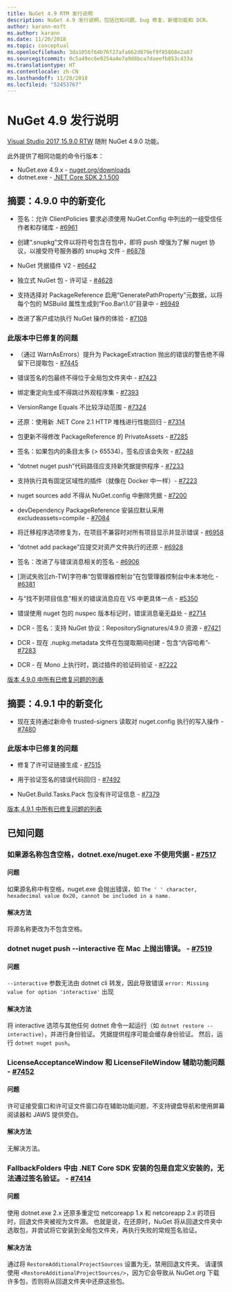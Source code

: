 ```yaml
---
title: NuGet 4.9 RTM 发行说明
description: NuGet 4.9 发行说明，包括已知问题、bug 修复、新增功能和 DCR。
author: karann-msft
ms.author: karann
ms.date: 11/20/2018
ms.topic: conceptual
ms.openlocfilehash: 3da1056f64b76f27afa662d879ef9f85868e2a07
ms.sourcegitcommit: 0c5a49ec6e0254a4e7a9d8bca7daeefb853c433a
ms.translationtype: HT
ms.contentlocale: zh-CN
ms.lasthandoff: 11/28/2018
ms.locfileid: "52453767"
---
```

# <a name="nuget-49-release-notes"></a>NuGet 4.9 发行说明

[Visual Studio 2017 15.9.0 RTW](https://www.visualstudio.com/news/releasenotes/vs2017-relnotes) 随附 NuGet 4.9.0 功能。


此外提供了相同功能的命令行版本：
* NuGet.exe 4.9.x - [nuget.org/downloads](https://nuget.org/downloads)
* dotnet.exe - [.NET Core SDK 2.1.500](https://www.microsoft.com/net/download/visual-studio-sdks)


## <a name="summary-whats-new-in-490"></a>摘要：4.9.0 中的新变化

* 签名：允许 ClientPolicies 要求必须使用 NuGet.Config 中列出的一组受信任作者和存储库 - [#6961](https://github.com/NuGet/Home/issues/6961)

* 创建“.snupkg”文件以将符号包含在包中，即将 push 增强为了解 nuget 协议，以接受符号服务器的 snupkg 文件 - [#6878](https://github.com/NuGet/Home/issues/6878)

* NuGet 凭据插件 V2 - [#6642](https://github.com/NuGet/Home/issues/6642)

* 独立式 NuGet 包 - 许可证 - [#4628](https://github.com/NuGet/Home/issues/4628)

* 支持选择对 PackageReference 启用“GeneratePathProperty”元数据，以将每个包的 MSBuild 属性生成到“Foo.Bar\1.0”目录中 - [#6949](https://github.com/NuGet/Home/issues/6949)

* 改进了客户成功执行 NuGet 操作的体验 - [#7108](https://github.com/NuGet/Home/issues/7108)

### <a name="issues-fixed-in-this-release"></a>此版本中已修复的问题

* （通过 WarnAsErrors）提升为 PackageExtraction 抛出的错误的警告绝不得留下已提取包 - [#7445](https://github.com/NuGet/Home/issues/7445)

* 错误签名的包最终不得位于全局包文件夹中 - [#7423](https://github.com/NuGet/Home/issues/7423)

* 绑定重定向生成不得跳过外观程序集 - [#7393](https://github.com/NuGet/Home/issues/7393)

* VersionRange Equals 不比较浮动范围 - [#7324](https://github.com/NuGet/Home/issues/7324)

* 还原：使用新 .NET Core 2.1 HTTP 堆栈进行性能回归 - [#7314](https://github.com/NuGet/Home/issues/7314)

* 包更新不得修改 PackageReference 的 PrivateAssets - [#7285](https://github.com/NuGet/Home/issues/7285)

* 签名：如果包内的条目太多 (> 65534)，签名应该会失败 - [#7248](https://github.com/NuGet/Home/issues/7248)

* “dotnet nuget push”代码路径应支持新凭据提供程序 - [#7233](https://github.com/NuGet/Home/issues/7233)

* 支持执行具有固定区域性的插件（就像在 Docker 中一样）- [#7223](https://github.com/NuGet/Home/issues/7223)

* nuget sources add 不得从 NuGet.config 中删除凭据 - [#7200](https://github.com/NuGet/Home/issues/7200)

* devDependency PackageReference 安装应默认采用 excludeassets=compile - [#7084](https://github.com/NuGet/Home/issues/7084)

* 将迁移程序选项修复为，在项目不兼容时对所有项目显示并显示错误 - [#6958](https://github.com/NuGet/Home/issues/6958)

* “dotnet add package”应提交对资产文件执行的还原 - [#6928](https://github.com/NuGet/Home/issues/6928)

* 签名：改进了与错误消息相关的签名 - [#6906](https://github.com/NuGet/Home/issues/6906)

* [测试失败][zh-TW]字符串“包管理器控制台”在包管理器控制台中未本地化 - [#6381](https://github.com/NuGet/Home/issues/6381)

* 与“找不到项目信息”相关的错误消息应在 VS 中更具体一点 - [#5350](https://github.com/NuGet/Home/issues/5350)

* 错误使用 nuget 包的 nuspec 版本标记时，错误消息毫无益处 - [#2714](https://github.com/NuGet/Home/issues/2714)

* DCR - 签名：支持 NuGet 协议：RepositorySignatures/4.9.0 资源 - [#7421](https://github.com/NuGet/Home/issues/7421)

* DCR - 现在 .nupkg.metadata 文件在包提取期间创建 - 包含“内容哈希”- [#7283](https://github.com/NuGet/Home/issues/7283)

* DCR - 在 Mono 上执行时，跳过插件的验证码验证 - [#7222](https://github.com/NuGet/Home/issues/7222)

[版本 4.9.0 中所有已修复问题的列表](https://github.com/NuGet/Home/issues?q=is%3Aissue+is%3Aclosed+milestone%3A%224.9") <br>

## <a name="summary-whats-new-in-491"></a>摘要：4.9.1 中的新变化

* 现在支持通过新命令 trusted-signers 读取对 nuget.config 执行的写入操作 - [#7480](https://github.com/NuGet/Home/issues/7480)

### <a name="issues-fixed-in-this-release"></a>此版本中已修复的问题

* 修复了许可证链接生成 - [#7515](https://github.com/NuGet/Home/issues/7515)

* 用于验证签名的错误代码回归 - [#7492](https://github.com/NuGet/Home/issues/7492)

* NuGet.Build.Tasks.Pack 包没有许可证信息 - [#7379](https://github.com/NuGet/Home/issues/7379)

[版本 4.9.1 中所有已修复问题的列表](https://github.com/NuGet/Home/issues?q=is%3Aissue+is%3Aclosed+milestone%3A%224.9.1")

## <a name="known-issues"></a>已知问题

### <a name="dotnetexenugetexe-doesnt-use-credentials-when-source-name-contains-a-whitespace---7517httpsgithubcomnugethomeissues7517"></a>如果源名称包含空格，dotnet.exe/nuget.exe 不使用凭据 - [#7517](https://github.com/NuGet/Home/issues/7517)

#### <a name="issue"></a>问题
如果源名称中有空格，nuget.exe 会抛出错误，如 `The ' ' character, hexadecimal value 0x20, cannot be included in a name.`

#### <a name="workaround"></a>解决方法
将源名称更改为不包含空格。

### <a name="dotnet-nuget-push---interactive-gives-an-error-on-mac---7519httpsgithubcomnugethomeissues7519"></a>dotnet nuget push --interactive 在 Mac 上抛出错误。 - [#7519](https://github.com/NuGet/Home/issues/7519)

#### <a name="issue"></a>问题
`--interactive` 参数无法由 dotnet cli 转发，因此导致错误 `error: Missing value for option 'interactive'` 出现

#### <a name="workaround"></a>解决方法
将 interactive 选项与其他任何 dotnet 命令一起运行（如 `dotnet restore --interactive`），并进行身份验证。 凭据提供程序可能会缓存身份验证。 然后，运行 `dotnet nuget push`。

### <a name="licenseacceptancewindow-and-licensefilewindow-accessibility-issues---7452httpsgithubcomnugethomeissues7452"></a>LicenseAcceptanceWindow 和 LicenseFileWindow 辅助功能问题 - [#7452](https://github.com/NuGet/Home/issues/7452)

#### <a name="issue"></a>问题
许可证接受窗口和许可证文件窗口存在辅助功能问题，不支持键盘导航和使用屏幕阅读器和 JAWS 提供旁白。

#### <a name="workaround"></a>解决方法
无解决方法。

### <a name="packages-in-fallbackfolders-installed-by-net-core-sdk-are-custom-installed-and-fail-signature-validation---7414httpsgithubcomnugethomeissues7414"></a>FallbackFolders 中由 .NET Core SDK 安装的包是自定义安装的，无法通过签名验证。 - [#7414](https://github.com/NuGet/Home/issues/7414)

#### <a name="issue"></a>问题
使用 dotnet.exe 2.x 还原多重定位 netcoreapp 1.x 和 netcoreapp 2.x 的项目时，回退文件夹被视为文件源。 也就是说，在还原时，NuGet 将从回退文件夹中选取包，并尝试将它安装到全局包文件夹，再执行失败的常规签名验证。

#### <a name="workaround"></a>解决方法
通过将 `RestoreAdditionalProjectSources` 设置为无，禁用回退文件夹。 请谨慎使用 `<RestoreAdditionalProjectSources/>`，因为它会导致从 NuGet.org 下载许多包，否则将从回退文件夹中还原这些包。
